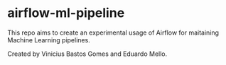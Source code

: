 # airflow-ml-pipeline

This repo aims to create an experimental usage of Airflow for maitaining Machine Learning pipelines.

Created by Vinicius Bastos Gomes and Eduardo Mello.
